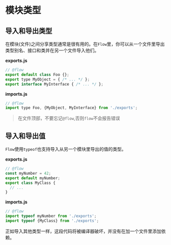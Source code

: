 # 模块类型

## 导入和导出类型

在模块(文件)之间分享类型通常是很有用的。在`Flow`里，你可以从一个文件里导出类型别名、接口和类并在另一个文件导入他们。

**exports.js**

```javascript
// @flow
export default class Foo {};
export type MyObject = { /* ... */ };
export interface MyInterface { /* ... */ };
```

**imports.js**

```javascript
// @flow
import type Foo, {MyObject, MyInterface} from './exports';
```

 > 在文件顶部，不要忘记`@flow`,否则`flow`不会报告错误


## 导入和导出值

`Flow`使用`typeof`也支持导入从另一个模块里导出的值的类型。

**exports.js**

```javascript
// @flow
const myNumber = 42;
export default myNumber;
export class MyClass {
  // ...
}
```

**imports.js**

```javascript
// @flow
import typeof myNumber from './exports';
import typeof {MyClass} from './exports';
```

正如导入其他类型一样，这段代码将被编译器破坏，并没有在加一个文件里添加依赖。
